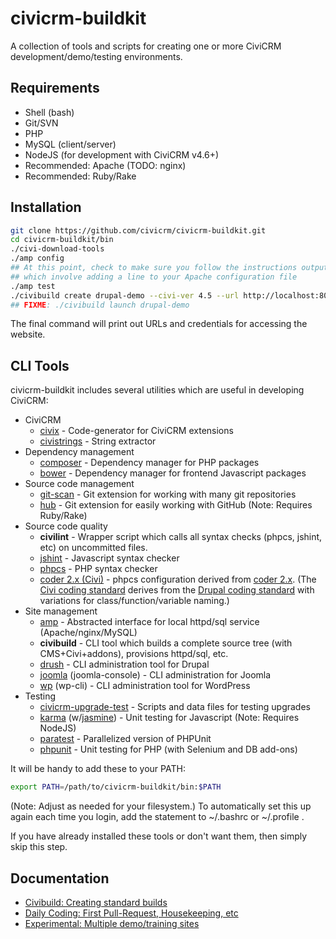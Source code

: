 # civicrm-buildkit

A collection of tools and scripts for creating one or more CiviCRM development/demo/testing environments.

## Requirements

 * Shell (bash)
 * Git/SVN
 * PHP
 * MySQL (client/server)
 * NodeJS (for development with CiviCRM v4.6+)
 * Recommended: Apache (TODO: nginx)
 * Recommended: Ruby/Rake

## Installation

```bash
git clone https://github.com/civicrm/civicrm-buildkit.git
cd civicrm-buildkit/bin
./civi-download-tools
./amp config
## At this point, check to make sure you follow the instructions output by amp config,
## which involve adding a line to your Apache configuration file
./amp test
./civibuild create drupal-demo --civi-ver 4.5 --url http://localhost:8001
## FIXME: ./civibuild launch drupal-demo
```

The final command will print out URLs and credentials for accessing the
website.

## CLI Tools

civicrm-buildkit includes several utilities which are useful in developing
CiviCRM:

 * CiviCRM
   * [civix](https://github.com/totten/civix) - Code-generator for CiviCRM extensions
   * [civistrings](https://github.com/civicrm/civistrings) - String extractor
 * Dependency management
   * [composer](http://getcomposer.org/) - Dependency manager for PHP packages
   * [bower](http://bower.io/) - Dependency manager for frontend Javascript packages
 * Source code management
   * [git-scan](https://github.com/totten/git-scan/) - Git extension for working with many git repositories
   * [hub](http://hub.github.com/) - Git extension for easily working with GitHub (Note: Requires Ruby/Rake)
 * Source code quality
   * **civilint** - Wrapper script which calls all syntax checks (phpcs, jshint, etc) on uncommitted files.
   * [jshint](http://jshint.com/) - Javascript syntax checker
   * [phpcs](https://github.com/squizlabs/PHP_CodeSniffer) - PHP syntax checker
   * [coder 2.x (Civi)](https://github.com/civicrm/coder) - phpcs configuration derived from [coder 2.x](https://www.drupal.org/project/coder). (The [Civi coding standard](http://wiki.civicrm.org/confluence/display/CRMDOC/PHP+Code+and+Inline+Documentation) derives from the [Drupal coding standard](https://www.drupal.org/coding-standards) with variations for class/function/variable naming.)
 * Site management
   * [amp](https://github.com/totten/amp) - Abstracted interface for local httpd/sql service (Apache/nginx/MySQL)
   * **civibuild** - CLI tool which builds a complete source tree (with CMS+Civi+addons), provisions httpd/sql, etc.
   * [drush](http://drush.ws/) - CLI administration tool for Drupal
   * [joomla](https://github.com/joomlatools/joomla-console) (joomla-console) - CLI administration for Joomla
   * [wp](http://wp-cli.org/) (wp-cli) - CLI administration tool for WordPress
 * Testing
   * [civicrm-upgrade-test](https://github.com/civicrm/civicrm-upgrade-test) - Scripts and data files for testing upgrades
   * [karma](http://karma-runner.github.io) (w/[jasmine](http://jasmine.github.io/)) - Unit testing for Javascript (Note: Requires NodeJS)
   * [paratest](https://github.com/brianium/paratest) - Parallelized version of PHPUnit
   * [phpunit](http://phpunit.de/) - Unit testing for PHP (with Selenium and DB add-ons)

It will be handy to add these to your PATH:

```bash
export PATH=/path/to/civicrm-buildkit/bin:$PATH
```

(Note: Adjust as needed for your filesystem.) To automatically set this up
again each time you login, add the statement to ~/.bashrc or ~/.profile .

If you have already installed these tools or don't want them, then
simply skip this step.


## Documentation

 * [Civibuild: Creating standard builds](doc/civibuild.md)
 * [Daily Coding: First Pull-Request, Housekeeping, etc](doc/first-pr.md)
 * [Experimental: Multiple demo/training sites](doc/demo-sites.md)
